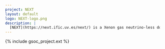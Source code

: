 ```yaml
---
project: NEXT
layout: default
logo: NEXT-logo.png
description: |
  [NEXT](https://next.ific.uv.es/next/) is a Xenon gas neutrino-less double beta decay experiment.
---
```



{% include gsoc_project.ext %}
